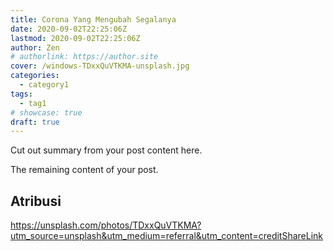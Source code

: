 ```yaml
---
title: Corona Yang Mengubah Segalanya
date: 2020-09-02T22:25:06Z
lastmod: 2020-09-02T22:25:06Z
author: Zen
# authorlink: https://author.site
cover: /windows-TDxxQuVTKMA-unsplash.jpg
categories:
  - category1
tags:
  - tag1
# showcase: true
draft: true
---
```


Cut out summary from your post content here.

<!--more-->

The remaining content of your post.

## Atribusi

<https://unsplash.com/photos/TDxxQuVTKMA?utm_source=unsplash&utm_medium=referral&utm_content=creditShareLink>